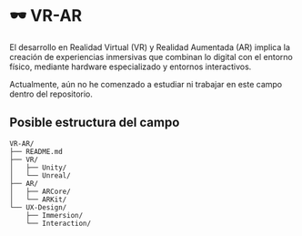 # 🕶️ VR-AR

El desarrollo en Realidad Virtual (VR) y Realidad Aumentada (AR) implica la creación de experiencias inmersivas que combinan lo digital con el entorno físico, mediante hardware especializado y entornos interactivos.

Actualmente, aún no he comenzado a estudiar ni trabajar en este campo dentro del repositorio.

## Posible estructura del campo

```
VR-AR/
├── README.md
├── VR/
│   ├── Unity/
│   └── Unreal/
├── AR/
│   ├── ARCore/
│   └── ARKit/
└── UX-Design/
    ├── Immersion/
    └── Interaction/

```
